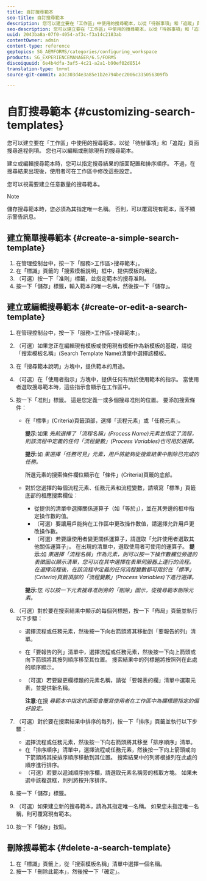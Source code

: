 ```yaml
---
title: 自訂搜尋範本
seo-title: 自訂搜尋範本
description: 您可以建立要在「工作區」中使用的搜尋範本，以從「待辦事項」和「追蹤」頁面搜尋進程例項。 您也可以編輯或刪除現有的搜尋範本。
seo-description: 您可以建立要在「工作區」中使用的搜尋範本，以從「待辦事項」和「追蹤」頁面搜尋進程例項。 您也可以編輯或刪除現有的搜尋範本。
uuid: 2043ba8a-07f0-4054-af3c-f3a14c2183ab
contentOwner: admin
content-type: reference
geptopics: SG_AEMFORMS/categories/configuring_workspace
products: SG_EXPERIENCEMANAGER/6.5/FORMS
discoiquuid: 6e4b4dfa-3af5-4c21-a2a1-b90ef02d8514
translation-type: tm+mt
source-git-commit: a3c303d4e3a85e1b2e794bec2006c335056309fb

---
```



# 自訂搜尋範本 {#customizing-search-templates}

您可以建立要在「工作區」中使用的搜尋範本，以從「待辦事項」和「追蹤」頁面搜尋進程例項。 您也可以編輯或刪除現有的搜尋範本。

建立或編輯搜尋範本時，您可以指定搜尋結果的版面配置和排序順序。 不過，在搜尋結果出現後，使用者可在工作區中修改這些設定。

您可以視需要建立任意數量的搜尋範本。

>[!NOTE]
>
>儲存搜尋範本時，您必須為其指定唯一名稱。 否則，可以覆寫現有範本，而不顯示警告訊息。

## 建立簡單搜尋範本 {#create-a-simple-search-template}

1. 在管理控制台中，按一下「服務>工作區>搜尋範本」。
1. 在「標識」頁籤的「搜索模板說明」框中，提供模板的用途。
1. （可選）按一下「准則」標籤，並指定範本的搜尋准則。
1. 按一下「儲存」標籤，輸入範本的唯一名稱，然後按一下「儲存」。

## 建立或編輯搜尋範本 {#create-or-edit-a-search-template}

1. 在管理控制台中，按一下「服務>工作區>搜尋範本」。
1. （可選）如果您正在編輯現有模板或使用現有模板作為新模板的基礎，請從「搜索模板名稱」(Search Template Name)清單中選擇該模板。
1. 在「搜尋範本說明」方塊中，提供範本的用途。
1. （可選）在「使用者指示」方塊中，提供任何有助於使用範本的指示。 當使用者選取搜尋範本時，這些指示會顯示在工作區中。
1. 按一下「准則」標籤。 這是您定義一或多個搜尋准則的位置。 要添加搜索條件：

   * 在「標準」(Criteria)頁籤頂部，選擇「流程元素」或「任務元素」。

      **提示**:如果 *先前選擇了「流程名稱」(Process Name)元素並指定了流程，則該流程中定義的任何「流程變數」(Process Variables)也可用於選擇。*

      **提示**:如 *果選擇「任務可見」元素，用戶將能夠從搜索結果中刪除已完成的任務。*

      所選元素的搜索條件欄位顯示在「條件」(Criteria)頁籤的底部。

   * 對於您選擇的每個流程元素、任務元素和流程變數，請填寫「標準」頁籤底部的相應搜索欄位：

      * 從提供的清單中選擇關係運算子（如「等於」），並在其旁邊的框中指定操作數的值。
      * （可選）要讓用戶能夠在工作區中更改操作數值，請選擇允許用戶更改操作數。
      * （可選）若要讓使用者變更關係運算子，請選取「允許使用者選取其他關係運算子」。 在出現的清單中，選取使用者可使用的運算子。
      **提示**:如 *果選擇「流程名稱」作為元素，則可以按一下操作數欄位旁邊的表徵圖以顯示清單，您可以在其中選擇在表單伺服器上運行的流程。 在選擇流程後，在該流程中定義的任何流程變數都可用於在「標準」(Criteria)頁籤頂部的「流程變數」(Process Variables)下進行選擇。*

      **提示**:您 *可以按一下元素搜尋准則旁的「刪除」圖示，從搜尋範本刪除元素。*


1. （可選）對於要在搜索結果中顯示的每個列標題，按一下「佈局」頁籤並執行以下步驟：

   * 選擇流程或任務元素，然後按一下向右箭頭將其移動到「要報告的列」清單。
   * 在「要報告的列」清單中，選擇流程或任務元素，然後按一下向上箭頭或向下箭頭將其按列順序移至其位置。 搜索結果中的列標題將按照列在此處的順序顯示。
   * （可選）若要變更欄標題的元素名稱，請從「要報表的欄」清單中選取元素，並提供新名稱。

      **注意**:在搜 *尋範本中指定的版面會覆寫使用者在工作區中為欄標題指定的偏好設定。*

1. （可選）對於要在搜索結果中排序的每列，按一下「排序」頁籤並執行以下步驟：

   * 選擇流程或任務元素，然後按一下向右箭頭將其移至「排序順序」清單。
   * 在「排序順序」清單中，選擇流程或任務元素，然後按一下向上箭頭或向下箭頭將其按排序順序移動到其位置。 搜索結果中的列將根據列在此處的順序進行排序。
   * （可選）若要以遞減順序排序欄，請選取元素名稱旁的核取方塊。 如果未選中該複選框，則列將按升序排序。

1. 按一下「儲存」標籤。
1. （可選）如果建立新的搜尋範本，請為其指定唯一名稱。 如果您未指定唯一名稱，則可覆寫現有範本。
1. 按一下「儲存」按鈕。

## 刪除搜尋範本 {#delete-a-search-template}

1. 在「標識」頁籤上，從「搜索模板名稱」清單中選擇一個名稱。
1. 按一下「刪除此範本」，然後按一下「確定」。

